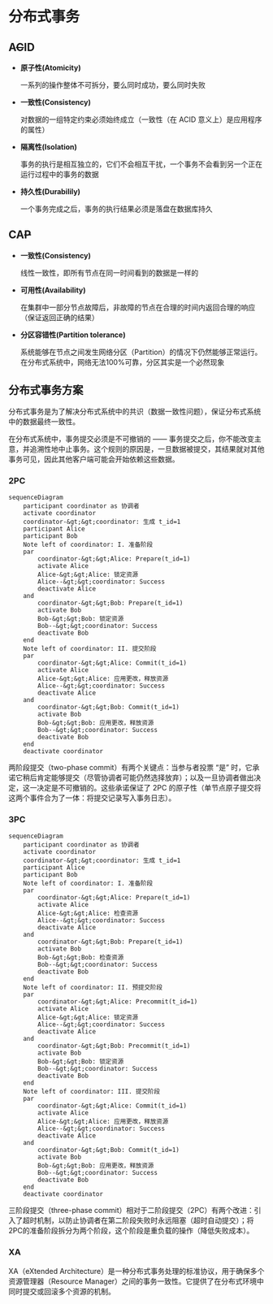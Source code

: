 # 分布式事务

## A~~C~~ID

- **原子性(Atomicity)**

  一系列的操作整体不可拆分，要么同时成功，要么同时失败

- **一致性(Consistency)**

  对数据的一组特定约束必须始终成立（一致性（在 ACID
  意义上）是应用程序的属性）

- **隔离性(Isolation)**

  事务的执行是相互独立的，它们不会相互干扰，一个事务不会看到另一个正在运行过程中的事务的数据

- **持久性(Durabilily)**

  一个事务完成之后，事务的执行结果必须是落盘在数据库持久

## CA~~P~~

- **一致性(Consistency)**

  线性一致性，即所有节点在同一时间看到的数据是一样的

- **可用性(Availability)**

  在集群中一部分节点故障后，非故障的节点在合理的时间内返回合理的响应（保证返回正确的结果）

- **分区容错性(Partition tolerance)**

  系统能够在节点之间发生网络分区（Partition）的情况下仍然能够正常运行。在分布式系统中，网络无法100%可靠，分区其实是一个必然现象

## 分布式事务方案

分布式事务是为了解决分布式系统中的共识（数据一致性问题），保证分布式系统中的数据最终一致性。

在分布式系统中，事务提交必须是不可撤销的 ——
事务提交之后，你不能改变主意，并追溯性地中止事务。这个规则的原因是，一旦数据被提交，其结果就对其他事务可见，因此其他客户端可能会开始依赖这些数据。

### 2PC

``` mermaid
sequenceDiagram
    participant coordinator as 协调者
    activate coordinator
    coordinator-&gt;&gt;coordinator: 生成 t_id=1
    participant Alice
    participant Bob
    Note left of coordinator: I. 准备阶段
    par 
        coordinator-&gt;&gt;Alice: Prepare(t_id=1)
        activate Alice
        Alice-&gt;&gt;Alice: 锁定资源
        Alice--&gt;&gt;coordinator: Success
        deactivate Alice
    and 
        coordinator-&gt;&gt;Bob: Prepare(t_id=1)
        activate Bob
        Bob-&gt;&gt;Bob: 锁定资源
        Bob--&gt;&gt;coordinator: Success
        deactivate Bob
    end
    Note left of coordinator: II. 提交阶段
    par 
        coordinator-&gt;&gt;Alice: Commit(t_id=1)
        activate Alice
        Alice-&gt;&gt;Alice: 应用更改，释放资源
        Alice--&gt;&gt;coordinator: Success
        deactivate Alice
    and 
        coordinator-&gt;&gt;Bob: Commit(t_id=1)
        activate Bob
        Bob-&gt;&gt;Bob: 应用更改，释放资源
        Bob--&gt;&gt;coordinator: Success
        deactivate Bob
    end
    deactivate coordinator
```

两阶段提交（two-phase commit）有两个关键点：当参与者投票 “是”
时，它承诺它稍后肯定能够提交（尽管协调者可能仍然选择放弃）；以及一旦协调者做出决定，这一决定是不可撤销的。这些承诺保证了
2PC
的原子性（单节点原子提交将这两个事件合为了一体：将提交记录写入事务日志）。

### 3PC

``` mermaid
sequenceDiagram
    participant coordinator as 协调者
    activate coordinator
    coordinator-&gt;&gt;coordinator: 生成 t_id=1
    participant Alice
    participant Bob
    Note left of coordinator: I. 准备阶段
    par 
        coordinator-&gt;&gt;Alice: Prepare(t_id=1)
        activate Alice
        Alice-&gt;&gt;Alice: 检查资源
        Alice--&gt;&gt;coordinator: Success
        deactivate Alice
    and 
        coordinator-&gt;&gt;Bob: Prepare(t_id=1)
        activate Bob
        Bob-&gt;&gt;Bob: 检查资源
        Bob--&gt;&gt;coordinator: Success
        deactivate Bob
    end
    Note left of coordinator: II. 预提交阶段
    par 
        coordinator-&gt;&gt;Alice: Precommit(t_id=1)
        activate Alice
        Alice-&gt;&gt;Alice: 锁定资源
        Alice--&gt;&gt;coordinator: Success
        deactivate Alice
    and 
        coordinator-&gt;&gt;Bob: Precommit(t_id=1)
        activate Bob
        Bob-&gt;&gt;Bob: 锁定资源
        Bob--&gt;&gt;coordinator: Success
        deactivate Bob
    end
    Note left of coordinator: III. 提交阶段
    par 
        coordinator-&gt;&gt;Alice: Commit(t_id=1)
        activate Alice
        Alice-&gt;&gt;Alice: 应用更改，释放资源
        Alice--&gt;&gt;coordinator: Success
        deactivate Alice
    and 
        coordinator-&gt;&gt;Bob: Commit(t_id=1)
        activate Bob
        Bob-&gt;&gt;Bob: 应用更改，释放资源
        Bob--&gt;&gt;coordinator: Success
        deactivate Bob
    end
    deactivate coordinator
```

三阶段提交（three-phase
commit）相对于二阶段提交（2PC）有两个改进：引入了超时机制，以防止协调者在第二阶段失败时永远阻塞（超时自动提交）；将2PC的准备阶段拆分为两个阶段，这个阶段是重负载的操作（降低失败成本）。

### XA

XA（eXtended
Architecture）是一种分布式事务处理的标准协议，用于确保多个资源管理器（Resource
Manager）之间的事务一致性。它提供了在分布式环境中同时提交或回滚多个资源的机制。
